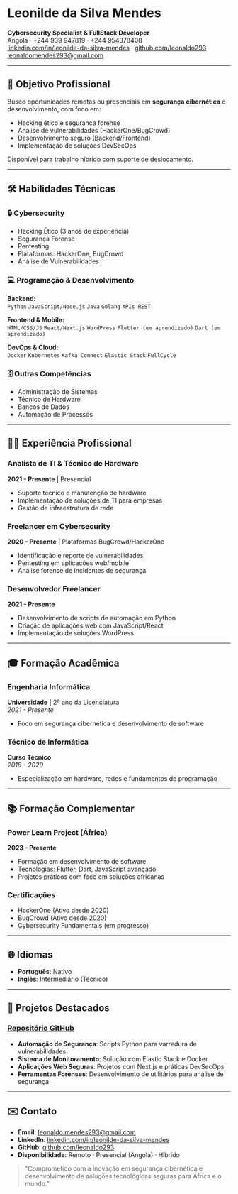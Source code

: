 # Leonilde da Silva Mendes
**Cybersecurity Specialist & FullStack Developer**  
Angola · +244 939 947819 · +244 954378408  
[linkedin.com/in/leonilde-da-silva-mendes](https://linkedin.com/in/leonilde-da-silva-mendes) · 
[github.com/leonaldo293](https://github.com/leonaldo293)
[leonaldomendes293@gmail.com](mailto:leonaldomendes293@gmail.com)

---

## 🎯 Objetivo Profissional
Busco oportunidades remotas ou presenciais em **segurança cibernética** e desenvolvimento, com foco em:
- Hacking ético e segurança forense
- Análise de vulnerabilidades (HackerOne/BugCrowd)
- Desenvolvimento seguro (Backend/Frontend)
- Implementação de soluções DevSecOps

Disponível para trabalho híbrido com suporte de deslocamento.

---

## 🛠️ Habilidades Técnicas

### 🔒 Cybersecurity
- Hacking Ético (3 anos de experiência)
- Segurança Forense
- Pentesting
- Plataformas: HackerOne, BugCrowd
- Análise de Vulnerabilidades

### 💻 Programação & Desenvolvimento
**Backend:**  
`Python` `JavaScript/Node.js` `Java` `Golang` `APIs REST`

**Frontend & Mobile:**  
`HTML/CSS/JS` `React/Next.js` `WordPress` `Flutter (em aprendizado)` `Dart (em aprendizado)`

**DevOps & Cloud:**  
`Docker` `Kubernetes` `Kafka Connect` `Elastic Stack` `FullCycle`

### 🗄️ Outras Competências
- Administração de Sistemas
- Técnico de Hardware
- Bancos de Dados
- Automação de Processos

---

## 👨‍💻 Experiência Profissional

### Analista de TI & Técnico de Hardware
**2021 - Presente** | Presencial  
- Suporte técnico e manutenção de hardware
- Implementação de soluções de TI para empresas
- Gestão de infraestrutura de rede

### Freelancer em Cybersecurity
**2020 - Presente** | Plataformas BugCrowd/HackerOne  
- Identificação e reporte de vulnerabilidades
- Pentesting em aplicações web/mobile
- Análise forense de incidentes de segurança

### Desenvolvedor Freelancer
**2021 - Presente**  
- Desenvolvimento de scripts de automação em Python
- Criação de aplicações web com JavaScript/React
- Implementação de soluções WordPress

---

## 🎓 Formação Acadêmica

### Engenharia Informática
**Universidade** | 2º ano da Licenciatura  
*2021 - Presente*  
- Foco em segurança cibernética e desenvolvimento de software

### Técnico de Informática
**Curso Técnico**  
*2018 - 2020*  
- Especialização em hardware, redes e fundamentos de programação

---

## 📚 Formação Complementar

### Power Learn Project (África)
**2023 - Presente**  
- Formação em desenvolvimento de software
- Tecnologias: Flutter, Dart, JavaScript avançado
- Projetos práticos com foco em soluções africanas

### Certificações
- HackerOne (Ativo desde 2020)
- BugCrowd (Ativo desde 2020)
- Cybersecurity Fundamentals (em progresso)

---

## 🌐 Idiomas
- **Português**: Nativo
- **Inglês**: Intermediário (Técnico)

---

## 💼 Projetos Destacados
### [Repositório GitHub](https://github.com/leonaldo293)
- **Automação de Segurança**: Scripts Python para varredura de vulnerabilidades
- **Sistema de Monitoramento**: Solução com Elastic Stack e Docker
- **Aplicações Web Seguras**: Projetos com Next.js e práticas DevSecOps
- **Ferramentas Forenses**: Desenvolvimento de utilitários para análise de segurança

---

## ✉️ Contato
- **Email**: leonaldo.mendes293@gmail.com
- **LinkedIn**: [linkedin.com/in/leonilde-da-silva-mendes](https://linkedin.com/in/leonilde-da-silva-mendes)  
- **GitHub**: [github.com/leonaldo293](https://github.com/leonaldo293)  
- **Disponibilidade**: Remoto · Presencial (Angola) · Híbrido

> "Comprometido com a inovação em segurança cibernética e desenvolvimento de soluções tecnológicas seguras para África e o mundo."